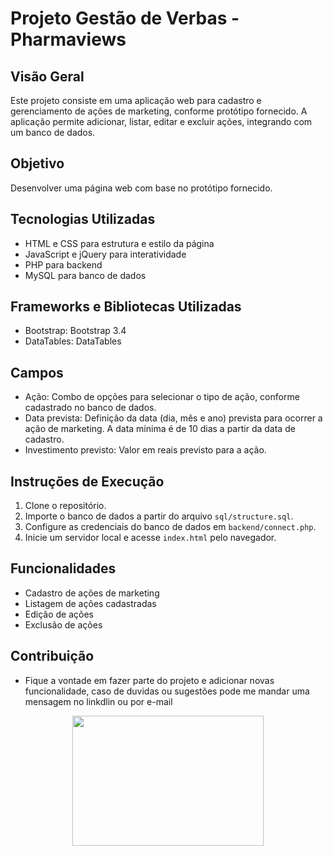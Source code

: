 # Projeto Gestão de Verbas - Pharmaviews

## Visão Geral

Este projeto consiste em uma aplicação web para cadastro e gerenciamento de ações de marketing, conforme protótipo fornecido. A aplicação permite adicionar, listar, editar e excluir ações, integrando com um banco de dados.

## Objetivo
Desenvolver uma página web com base no protótipo fornecido.

## Tecnologias Utilizadas

- HTML e CSS para estrutura e estilo da página
- JavaScript e jQuery para interatividade
- PHP para backend
- MySQL para banco de dados

## Frameworks e Bibliotecas Utilizadas
- Bootstrap: Bootstrap 3.4
- DataTables: DataTables
 
## Campos

- Ação: Combo de opções para selecionar o tipo de ação, conforme cadastrado no banco de dados.
- Data prevista: Definição da data (dia, mês e ano) prevista para ocorrer a ação de marketing. A data mínima é de 10 dias a partir da data de cadastro.
- Investimento previsto: Valor em reais previsto para a ação.
 
## Instruções de Execução

1. Clone o repositório.
2. Importe o banco de dados a partir do arquivo `sql/structure.sql`.
3. Configure as credenciais do banco de dados em `backend/connect.php`.
4. Inicie um servidor local e acesse `index.html` pelo navegador.

## Funcionalidades

- Cadastro de ações de marketing
- Listagem de ações cadastradas
- Edição de ações
- Exclusão de ações

## Contribuição

- Fique a vontade em fazer parte do projeto e adicionar novas funcionalidade, caso de duvidas ou sugestões pode me mandar uma mensagem no linkdlin ou por e-mail

<div align="center">
  <img src="https://media.giphy.com/media/AWqRqyyLYhZxS/giphy.gif" align="center" width="305.5" height="208.5">
</div>

